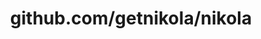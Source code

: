 ---
layout: post
title: github.com/getnikola/nikola
categories: link
tags: [انگلیسی, برنامه‌نویسی]
---